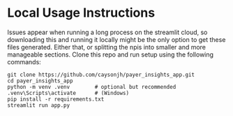 # Local Usage Instructions

Issues appear when running a long process on the streamlit cloud, so downloading this and running it locally might be the only option to get these files generated. Either that, or splitting the npis into smaller and more manageable sections. Clone this repo and run setup using the following commands:

```
git clone https://github.com/caysonjh/payer_insights_app.git
cd payer_insights_app
python -m venv .venv        # optional but recommended
.venv\Scripts\activate      # (Windows)
pip install -r requirements.txt
streamlit run app.py
```
